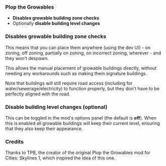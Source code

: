 ### Plop the Growables
- **Disables growable building zone checks**
- Optionally **disable building level changes**

### Disables growable building zone checks
This means that you can place them anywhere (using the dev UI) - on zoning, off zoning, partially on zoning, on incorrect zoning, wherever - and they won't despawn.

This allows the manual placement of growable buildings directly, without needing any workarounds such as making them signature buildings.

Note that buildings will still require road access (including for water/sewerage/electricity) to function properly, but they don't have to be perfectly aligned with the road.

### Disable building level changes (optional)
This can be toggled in the mod's options panel (the default is **off**).  When this is enabled all growable buildings will keep their current level, ensuring that they also keep their appearance.

### Credits
Thanks to TPB, the creator of the original Plop the Growables mod for Cities: Skylines 1, which inspired the idea of this one.